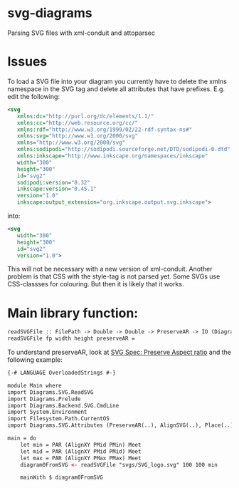 svg-diagrams
============

Parsing SVG files with xml-conduit and attoparsec


Issues
=======

To load a SVG file into your diagram you currently have to delete the xmlns namespace in the SVG tag and delete all attributes that have prefixes. E.g. edit the following:

```xml
<svg
   xmlns:dc="http://purl.org/dc/elements/1.1/"
   xmlns:cc="http://web.resource.org/cc/"
   xmlns:rdf="http://www.w3.org/1999/02/22-rdf-syntax-ns#"
   xmlns:svg="http://www.w3.org/2000/svg"
   xmlns="http://www.w3.org/2000/svg"
   xmlns:sodipodi="http://sodipodi.sourceforge.net/DTD/sodipodi-0.dtd"
   xmlns:inkscape="http://www.inkscape.org/namespaces/inkscape"
   width="300"
   height="300"
   id="svg2"
   sodipodi:version="0.32"
   inkscape:version="0.45.1"
   version="1.0"
   inkscape:output_extension="org.inkscape.output.svg.inkscape">
```

into:

```xml
<svg
   width="300"
   height="300"
   id="svg2"
   version="1.0">
```

This will not be necessary with a new version of xml-conduit.
Another problem is that CSS with the style-tag is not parsed yet. Some SVGs use CSS-classses for colouring.
But then it is likely that it works.






Main library function:
======================
```xml
readSVGFile :: FilePath -> Double -> Double -> PreserveAR -> IO (Diagram B R2)
readSVGFile fp width height preserveAR =
```

To understand preserveAR, look at 
[SVG Spec: Preserve Aspect ratio](www.w3.org/TR/SVG11/coords.html#PreserveAspectRatioAttribute)
and the following example:

```xml
{-# LANGUAGE OverloadedStrings #-}

module Main where
import Diagrams.SVG.ReadSVG
import Diagrams.Prelude
import Diagrams.Backend.SVG.CmdLine
import System.Environment
import Filesystem.Path.CurrentOS
import Diagrams.SVG.Attributes (PreserveAR(..), AlignSVG(..), Place(..), MeetOrSlice(..))

main = do
    let min = PAR (AlignXY PMid PMin) Meet
    let mid = PAR (AlignXY PMid PMid) Meet
    let max = PAR (AlignXY PMax PMax) Meet
    diagram0FromSVG <- readSVGFile "svgs/SVG_logo.svg" 100 100 min

    mainWith $ diagram0FromSVG
```
